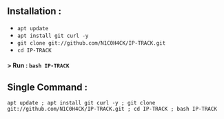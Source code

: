 
<p align="center">



## Installation :

* `apt update`
* `apt install git curl -y`
* `git clone git://github.com/N1C0H4CK/IP-TRACK.git`
* `cd IP-TRACK`

#### > Run : `bash IP-TRACK`

## Single Command :
```
apt update ; apt install git curl -y ; git clone git://github.com/N1C0H4CK/IP-TRACK.git ; cd IP-TRACK ; bash IP-TRACK
```
<br>


